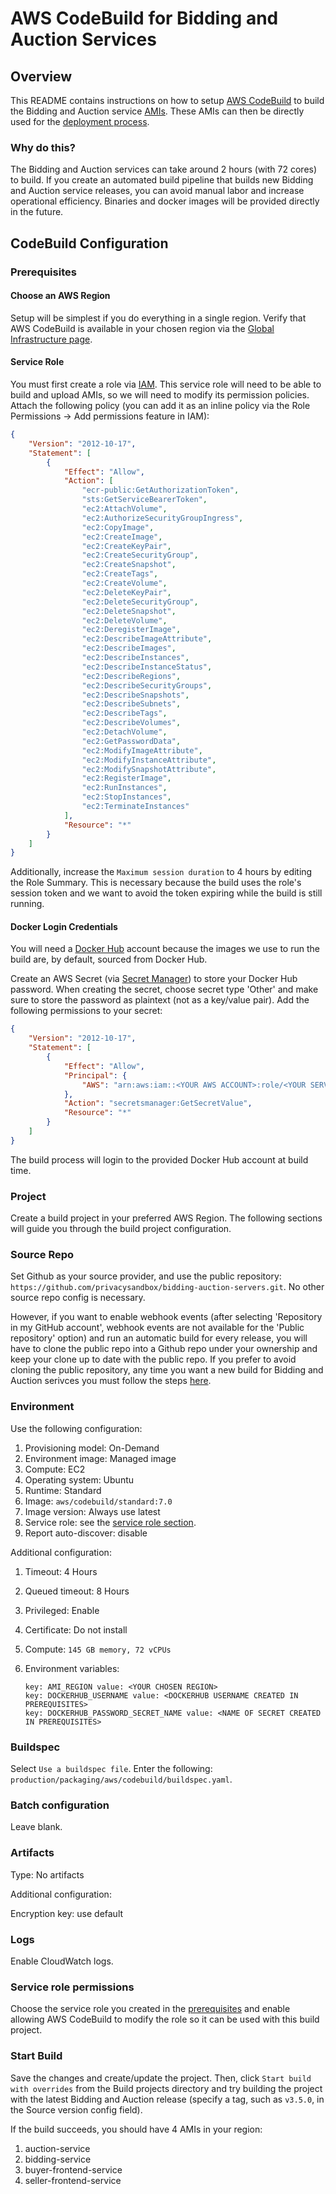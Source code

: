 # AWS CodeBuild for Bidding and Auction Services

## Overview

This README contains instructions on how to setup [AWS CodeBuild](https://aws.amazon.com/codebuild/)
to build the Bidding and Auction service
[AMIs](https://docs.aws.amazon.com/AWSEC2/latest/UserGuide/AMIs.html). These AMIs can then be
directly used for the
[deployment process](https://github.com/privacysandbox/protected-auction-services-docs/blob/main/bidding_auction_services_aws_guide.md#step-2-deployment).

### Why do this?

The Bidding and Auction services can take around 2 hours (with 72 cores) to build. If you create an
automated build pipeline that builds new Bidding and Auction service releases, you can avoid manual
labor and increase operational efficiency. Binaries and docker images will be provided directly in
the future.

## CodeBuild Configuration

### Prerequisites

#### Choose an AWS Region

Setup will be simplest if you do everything in a single region. Verify that AWS CodeBuild is
available in your chosen region via the
[Global Infrastructure page](https://aws.amazon.com/about-aws/global-infrastructure/regional-product-services/).

#### Service Role

You must first create a role via [IAM](https://aws.amazon.com/iam). This service role will need to
be able to build and upload AMIs, so we will need to modify its permission policies. Attach the
following policy (you can add it as an inline policy via the Role Permissions -> Add permissions
feature in IAM):

```json
{
    "Version": "2012-10-17",
    "Statement": [
        {
            "Effect": "Allow",
            "Action": [
                "ecr-public:GetAuthorizationToken",
                "sts:GetServiceBearerToken",
                "ec2:AttachVolume",
                "ec2:AuthorizeSecurityGroupIngress",
                "ec2:CopyImage",
                "ec2:CreateImage",
                "ec2:CreateKeyPair",
                "ec2:CreateSecurityGroup",
                "ec2:CreateSnapshot",
                "ec2:CreateTags",
                "ec2:CreateVolume",
                "ec2:DeleteKeyPair",
                "ec2:DeleteSecurityGroup",
                "ec2:DeleteSnapshot",
                "ec2:DeleteVolume",
                "ec2:DeregisterImage",
                "ec2:DescribeImageAttribute",
                "ec2:DescribeImages",
                "ec2:DescribeInstances",
                "ec2:DescribeInstanceStatus",
                "ec2:DescribeRegions",
                "ec2:DescribeSecurityGroups",
                "ec2:DescribeSnapshots",
                "ec2:DescribeSubnets",
                "ec2:DescribeTags",
                "ec2:DescribeVolumes",
                "ec2:DetachVolume",
                "ec2:GetPasswordData",
                "ec2:ModifyImageAttribute",
                "ec2:ModifyInstanceAttribute",
                "ec2:ModifySnapshotAttribute",
                "ec2:RegisterImage",
                "ec2:RunInstances",
                "ec2:StopInstances",
                "ec2:TerminateInstances"
            ],
            "Resource": "*"
        }
    ]
}
```

Additionally, increase the `Maximum session duration` to 4 hours by editing the Role Summary. This
is necessary because the build uses the role's session token and we want to avoid the token expiring
while the build is still running.

#### Docker Login Credentials

You will need a [Docker Hub](https://hub.docker.com/) account because the images we use to run the
build are, by default, sourced from Docker Hub.

Create an AWS Secret (via [Secret Manager](https://aws.amazon.com/secrets-manager/)) to store your
Docker Hub password. When creating the secret, choose secret type 'Other' and make sure to store the
password as plaintext (not as a key/value pair). Add the following permissions to your secret:

```json
{
    "Version": "2012-10-17",
    "Statement": [
        {
            "Effect": "Allow",
            "Principal": {
                "AWS": "arn:aws:iam::<YOUR AWS ACCOUNT>:role/<YOUR SERVICE ROLE CREATED ABOVE>"
            },
            "Action": "secretsmanager:GetSecretValue",
            "Resource": "*"
        }
    ]
}
```

The build process will login to the provided Docker Hub account at build time.

### Project

Create a build project in your preferred AWS Region. The following sections will guide you through
the build project configuration.

### Source Repo

Set Github as your source provider, and use the public repository:
`https://github.com/privacysandbox/bidding-auction-servers.git`. No other source repo config is
necessary.

However, if you want to enable webhook events (after selecting 'Repository in my GitHub account',
webhook events are not available for the 'Public repository' option) and run an automatic build for
every release, you will have to clone the public repo into a Github repo under your ownership and
keep your clone up to date with the public repo. If you prefer to avoid cloning the public
repository, any time you want a new build for Bidding and Auction serivces you must follow the steps
[here](#start-build).

### Environment

Use the following configuration:

1. Provisioning model: On-Demand
1. Environment image: Managed image
1. Compute: EC2
1. Operating system: Ubuntu
1. Runtime: Standard
1. Image: `aws/codebuild/standard:7.0`
1. Image version: Always use latest
1. Service role: see the [service role section](#service-role-permissions).
1. Report auto-discover: disable

Additional configuration:

1. Timeout: 4 Hours
1. Queued timeout: 8 Hours
1. Privileged: Enable
1. Certificate: Do not install
1. Compute: `145 GB memory, 72 vCPUs`
1. Environment variables:

    ```plaintext
    key: AMI_REGION value: <YOUR CHOSEN REGION>
    key: DOCKERHUB_USERNAME value: <DOCKERHUB USERNAME CREATED IN PREREQUISITES>
    key: DOCKERHUB_PASSWORD_SECRET_NAME value: <NAME OF SECRET CREATED IN PREREQUISITES>
    ```

### Buildspec

Select `Use a buildspec file`. Enter the following:
`production/packaging/aws/codebuild/buildspec.yaml`.

### Batch configuration

Leave blank.

### Artifacts

Type: No artifacts

Additional configuration:

Encryption key: use default

### Logs

Enable CloudWatch logs.

### Service role permissions

Choose the service role you created in the [prerequisites](#service-role) and enable allowing AWS
CodeBuild to modify the role so it can be used with this build project.

### Start Build

Save the changes and create/update the project. Then, click `Start build with overrides` from the
Build projects directory and try building the project with the latest Bidding and Auction release
(specify a tag, such as `v3.5.0`, in the Source version config field).

If the build succeeds, you should have 4 AMIs in your region:

1. auction-service
1. bidding-service
1. buyer-frontend-service
1. seller-frontend-service
